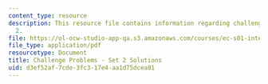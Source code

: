 ```yaml
---
content_type: resource
description: This resource file contains information regarding challenge problem set
  2.
file: https://ol-ocw-studio-app-qa.s3.amazonaws.com/courses/ec-s01-internet-technology-in-local-and-global-communities-spring-2005-summer-2005/d3ef52af7cde3fc317e4aa1d75dcea81_MITEC_S01S05_chal_prob2sol.pdf
file_type: application/pdf
resourcetype: Document
title: Challenge Problems - Set 2 Solutions
uid: d3ef52af-7cde-3fc3-17e4-aa1d75dcea81
---
```

